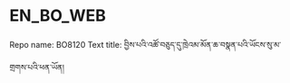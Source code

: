 # EN_BO_WEB
Repo name: BO8120
Text title: བྱིས་པའི་འཚོ་བཅུད་དུ་ཁྲེའམ་མོན་ཆ་བསྣན་པའི་ཡོངས་སུ་མ་གྲགས་པའི་ཕན་ཡོན།